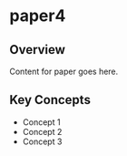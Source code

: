 # paper4

## Overview

Content for paper goes here.

## Key Concepts

- Concept 1
- Concept 2
- Concept 3
